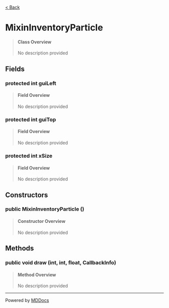 [< Back](..)
# MixinInventoryParticle #
>#### Class Overview ####
>No description provided
## Fields ##
### protected int guiLeft ###
>#### Field Overview ####
>No description provided
>
### protected int guiTop ###
>#### Field Overview ####
>No description provided
>
### protected int xSize ###
>#### Field Overview ####
>No description provided
>
## Constructors ##
### public MixinInventoryParticle () ###
>#### Constructor Overview ####
>No description provided
>
## Methods ##
### public void draw (int, int, float, CallbackInfo) ###
>#### Method Overview ####
>No description provided
>

---
Powered by [MDDocs](https://github.com/VRCube/MDDocs)